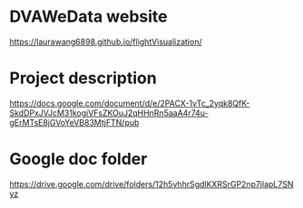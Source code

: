 # DVAWeData website
https://laurawang6898.github.io/flightVisualization/


# Project description
https://docs.google.com/document/d/e/2PACX-1vTc_2yqk8QfK-SkdDPxJVJcM31kogiVFsZKOuJ2qHHnRn5aaA4r74u-gErMTsE8jGVoYeVB83MtjFTN/pub


# Google doc folder
https://drive.google.com/drive/folders/12h5vhhrSgdlKXRSrGP2np7jlapL7SNyz

